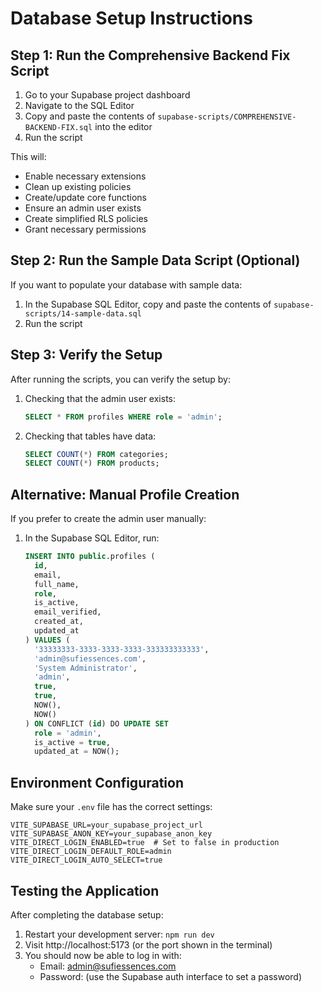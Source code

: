 # Database Setup Instructions

## Step 1: Run the Comprehensive Backend Fix Script

1. Go to your Supabase project dashboard
2. Navigate to the SQL Editor
3. Copy and paste the contents of `supabase-scripts/COMPREHENSIVE-BACKEND-FIX.sql` into the editor
4. Run the script

This will:
- Enable necessary extensions
- Clean up existing policies
- Create/update core functions
- Ensure an admin user exists
- Create simplified RLS policies
- Grant necessary permissions

## Step 2: Run the Sample Data Script (Optional)

If you want to populate your database with sample data:

1. In the Supabase SQL Editor, copy and paste the contents of `supabase-scripts/14-sample-data.sql`
2. Run the script

## Step 3: Verify the Setup

After running the scripts, you can verify the setup by:

1. Checking that the admin user exists:
   ```sql
   SELECT * FROM profiles WHERE role = 'admin';
   ```

2. Checking that tables have data:
   ```sql
   SELECT COUNT(*) FROM categories;
   SELECT COUNT(*) FROM products;
   ```

## Alternative: Manual Profile Creation

If you prefer to create the admin user manually:

1. In the Supabase SQL Editor, run:
   ```sql
   INSERT INTO public.profiles (
     id,
     email,
     full_name,
     role,
     is_active,
     email_verified,
     created_at,
     updated_at
   ) VALUES (
     '33333333-3333-3333-3333-333333333333',
     'admin@sufiessences.com',
     'System Administrator',
     'admin',
     true,
     true,
     NOW(),
     NOW()
   ) ON CONFLICT (id) DO UPDATE SET
     role = 'admin',
     is_active = true,
     updated_at = NOW();
   ```

## Environment Configuration

Make sure your `.env` file has the correct settings:

```
VITE_SUPABASE_URL=your_supabase_project_url
VITE_SUPABASE_ANON_KEY=your_supabase_anon_key
VITE_DIRECT_LOGIN_ENABLED=true  # Set to false in production
VITE_DIRECT_LOGIN_DEFAULT_ROLE=admin
VITE_DIRECT_LOGIN_AUTO_SELECT=true
```

## Testing the Application

After completing the database setup:

1. Restart your development server: `npm run dev`
2. Visit http://localhost:5173 (or the port shown in the terminal)
3. You should now be able to log in with:
   - Email: admin@sufiessences.com
   - Password: (use the Supabase auth interface to set a password)
```